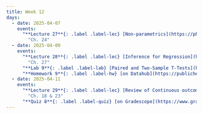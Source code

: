 ```yaml
---
title: Week 12
days:
  - date: 2025-04-07
    events:
      "**Lecture 27**{: .label .label-lec} [Non-parametrics](https://ph142-ucb.github.io/sp25/src/lec/nonpara_sp25.pdf) [(recording)](https://bcourses.berkeley.edu/courses/1540322/pages/non-para)":
        "Ch. 24"
  - date: 2025-04-09
    events:
      "**Lecture 28**{: .label .label-lec} [Inference for Regression](https://ph142-ucb.github.io/sp25/src/lec/regression-inference.pdf)[(recording)](https://bcourses.berkeley.edu/courses/1540322/pages/inference-for-linear-regression)":
        "Ch. 27"
      "**Lab 9**{: .label .label-lab} [Paired and Two-Sample T-Tests](https://publichealth.datahub.berkeley.edu/hub/user-redirect/git-pull?repo=https%3A%2F%2Fgithub.com%2Fph142-ucb%2Fph142-sp25&urlpath=rstudio%2F&branch=master) (Due Apr. 12th)":
      "**Homework 9**{: .label .label-hw} [on Datahub](https://publichealth.datahub.berkeley.edu/hub/user-redirect/git-pull?repo=https%3A%2F%2Fgithub.com%2Fph142-ucb%2Fph142-sp25&urlpath=rstudio%2F&branch=master) ":
  - date: 2025-04-11
    events:
      "**Lecture 29**{: .label .label-lec} [Review of Continuous outcomes tests and MT2 material](https://ph142-ucb.github.io/sp25/src/lec/l29.5-review.pdf)[(review)](https://bcourses.berkeley.edu/courses/1540322/pages/reviewmt2-continuous-tests)": 
        "Ch. 18 & 23"
      "**Quiz 8**{: .label .label-quiz} [on Gradescope](https://www.gradescope.com/courses/704333) (Due Apr. 12th)":
---
```

